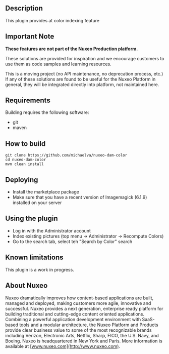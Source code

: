 ## Description
This plugin provides at color indexing feature

## Important Note

**These features are not part of the Nuxeo Production platform.**

These solutions are provided for inspiration and we encourage customers to use them as code samples and learning resources.

This is a moving project (no API maintenance, no deprecation process, etc.) If any of these solutions are found to be useful for the Nuxeo Platform in general, they will be integrated directly into platform, not maintained here.

## Requirements
Building requires the following software:
- git
- maven

## How to build 
```
git clone https://github.com/michaelva/nuxeo-dam-color
cd nuxeo-dam-color
mvn clean install
```

## Deploying
- Install the marketplace package
- Make sure that you have a recent version of Imagemagick (6.1.9) installed on your server


## Using the plugin 
- Log in with the Administrator account
- Index existing pictures (top menu -> Administrator -> Recompute Colors)
- Go to the search tab, select teh "Search by Color" search

## Known limitations
This plugin is a work in progress.

## About Nuxeo

Nuxeo dramatically improves how content-based applications are built, managed and deployed, making customers more agile, innovative and successful. Nuxeo provides a next generation, enterprise ready platform for building traditional and cutting-edge content oriented applications. Combining a powerful application development environment with SaaS-based tools and a modular architecture, the Nuxeo Platform and Products provide clear business value to some of the most recognizable brands including Verizon, Electronic Arts, Netflix, Sharp, FICO, the U.S. Navy, and Boeing. Nuxeo is headquartered in New York and Paris. More information is available at [www.nuxeo.com](http://www.nuxeo.com).
